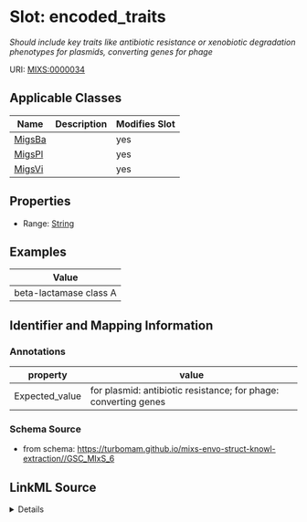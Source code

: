 # Slot: encoded_traits


_Should include key traits like antibiotic resistance or xenobiotic degradation phenotypes for plasmids, converting genes for phage_



URI: [MIXS:0000034](https://w3id.org/mixs/0000034)



<!-- no inheritance hierarchy -->




## Applicable Classes

| Name | Description | Modifies Slot |
| --- | --- | --- |
[MigsBa](MigsBa.md) |  |  yes  |
[MigsPl](MigsPl.md) |  |  yes  |
[MigsVi](MigsVi.md) |  |  yes  |







## Properties

* Range: [String](String.md)






## Examples

| Value |
| --- |
| beta-lactamase class A |

## Identifier and Mapping Information





### Annotations

| property | value |
| --- | --- |
| Expected_value | for plasmid: antibiotic resistance; for phage: converting genes |



### Schema Source


* from schema: https://turbomam.github.io/mixs-envo-struct-knowl-extraction//GSC_MIxS_6




## LinkML Source

<details>
```yaml
name: encoded_traits
annotations:
  Expected_value:
    tag: Expected_value
    value: 'for plasmid: antibiotic resistance; for phage: converting genes'
description: Should include key traits like antibiotic resistance or xenobiotic degradation
  phenotypes for plasmids, converting genes for phage
title: encoded traits
examples:
- value: beta-lactamase class A
in_subset:
- nucleic acid sequence source
from_schema: https://turbomam.github.io/mixs-envo-struct-knowl-extraction//GSC_MIxS_6
rank: 1000
string_serialization: '{text}'
slot_uri: MIXS:0000034
multivalued: false
alias: encoded_traits
domain_of:
- MigsBa
- MigsPl
- MigsVi
range: string

```
</details>